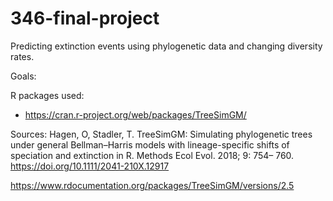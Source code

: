 # 346-final-project
Predicting extinction events using phylogenetic data and changing diversity rates.


Goals:


R packages used:
- https://cran.r-project.org/web/packages/TreeSimGM/



Sources:
  Hagen, O, Stadler, T. TreeSimGM: Simulating phylogenetic trees under general Bellman–Harris models with lineage-specific shifts of speciation and extinction in R.        Methods Ecol Evol. 2018; 9: 754– 760. https://doi.org/10.1111/2041-210X.12917


https://www.rdocumentation.org/packages/TreeSimGM/versions/2.5
